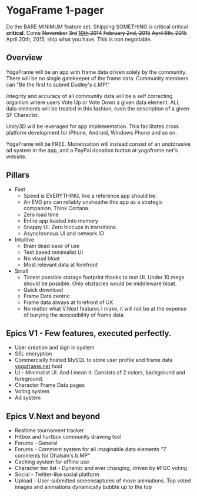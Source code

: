 YogaFrame 1-pager
=================

Do the BARE MINIMUM feature set. Shipping SOMETHING is critical critical **critical**. Come ~~November~~ ~~3rd~~ ~~[10th](https://www.yogaframe.net/?p=442) 2014~~ ~~February 2nd, 2015~~ ~~April 6th, 2015~~ April 20th, 2015, ship what you have. This is non negotiable.

Overview
--------
YogaFrame will be an app with frame data driven solely by the community. There will be no single  gatekeeper of the frame data. Community members can "Be the first to submit Dudley's c.MP!"

Integrity and accuracy of all community data will be a self correcting organism where users Vote Up or Vote Down a given data element. ALL data elements will be treated in this fashion, even the description of a given SF Character.

Unity3D will be leveraged for app implementation. This facilitates cross platform development for iPhone, Android, Windows Phone and so on.

YogaFrame will be FREE. Monetization will instead consist of an unobtrusive ad system in the app, and a PayPal donation button at yogaframe.net's website.

Pillars
-------
* Fast
  * Speed is EVERYTHING, like a reference app should be.
  * An EVO pro can reliably unsheathe this app as a strategic companion. Think Cortana.
  * Zero load time
  * Entire app loaded into memory
  * Snappy UI. Zero hiccups in transitions.
  * Asynchronous UI and network IO
* Intuitive
  * Brain dead ease of use
  * Text based minimalist UI
  * No visual bloat
  * Most relevant data at forefront
* Small
  * Tiniest possible storage footprint thanks to text UI. Under 10 megs should be possible. Only obstacles would be middleware bloat.
  * Quick download
  * Frame Data centric
  * Frame data always at forefront of UX
  * No matter what V.Next features I make, it will not be at the expense of burying the accessibility of frame data

Epics V1 - Few features, executed perfectly.
--------------------------------------------
* User creation and sign in system
* SSL encryption
* Commercially hosted MySQL to store user profile and frame data
[yogaframe.net](https://yogaframe.net) host
* UI - Minimalist UI. And I mean it. Consists of 2 colors, background and foreground.
* Character Frame Data pages
* Voting system
* Ad system

Epics V.Next and beyond
-----------------------
* Realtime tournament tracker
* Hitbox and hurtbox community drawing tool
* Forums - General
* Forums - Comment system for all imaginable data elements "7 comments for Dhalsim's b.MP"
* Caching system for offline use
* Character tier list - Dynamic and ever changing, driven by #FGC voting
* Social - Twitter-like social platform
* Upload - User-submitted screencaptures of move animations. Top voted images and animations dynamically bubble up to the top
